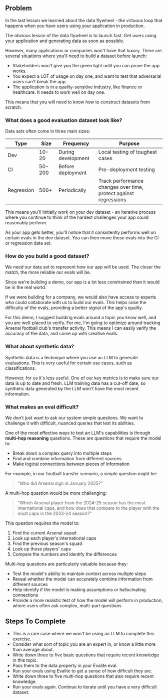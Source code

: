 ## Problem

In the last lesson we learned about the data flywheel - the virtuous loop that happens when you have users using your application in production.

The obvious lesson of the data flywheel is to launch fast. Get users using your application and generating data as soon as possible.

However, many applications or companies won't have that luxury. There are several situations where you'll need to build a dataset before launch:

- Stakeholders won't give you the green light until you can prove the app works.
- You expect a LOT of usage on day one, and want to test that adversarial users can't break the app.
- The application is in a quality-sensitive industry, like finance or healthcare. It needs to work well on day one.

This means that you will need to know how to construct datasets from scratch.

### What does a good evaluation dataset look like?

Data sets often come in three main sizes:

| Type       | Size   | Frequency          | Purpose                                                          |
| ---------- | ------ | ------------------ | ---------------------------------------------------------------- |
| Dev        | 10-20  | During development | Local testing of toughest cases                                  |
| CI         | 50-200 | Before deployment  | Pre-deployment testing                                           |
| Regression | 500+   | Periodically       | Track performance changes over time, protect against regressions |

This means you'll initially work on your dev dataset - an iterative process where you continue to think of the hardest challenges your app could reasonably perform.

As your app gets better, you'll notice that it consistently performs well on certain evals in the dev dataset. You can then move those evals into the CI or regression data set.

### How do you build a good dataset?

We need our data set to represent how our app will be used. The closer the match, the more reliable our evals will be.

Since we're building a demo, our app is a lot less constrained than it would be in the real world.

If we were building for a company, we would also have access to experts who could collaborate with us to build our evals. This helps raise the difficulty of the evals, providing a better signal of the app's quality.

For this demo, I suggest building evals around a topic you know well, and you are well-placed to verify. For me, I'm going to optimize around tracking Arsenal football club's transfer activity. This means I can easily verify the accuracy of the data, and come up with creative evals.

### What about synthetic data?

Synthetic data is a technique where you use an LLM to generate evaluations. This is very useful for certain use cases, such as classifications.

However, for us it's less useful. One of our key metrics is to make sure our data is up to date and fresh. LLM training data has a cut-off date, so synthetic data generated by the LLM won't have the most recent information.

### What makes an eval difficult?

We don't just want to ask our system simple questions. We want to challenge it with difficult, nuanced queries that test its abilities.

One of the most effective ways to test an LLM's capabilities is through **multi-hop reasoning** questions. These are questions that require the model to:

- Break down a complex query into multiple steps
- Find and combine information from different sources
- Make logical connections between pieces of information

For example, in our football transfer scenario, a simple question might be:

> "Who did Arsenal sign in January 2025?"

A multi-hop question would be more challenging:

> "Which Arsenal player from the 2024-25 season has the most international caps, and how does that compare to the player with the most caps in the 2023-24 season?"

This question requires the model to:

1. Find the current Arsenal squad
2. Look up each player's international caps
3. Find the previous season's squad
4. Look up those players' caps
5. Compare the numbers and identify the differences

Multi-hop questions are particularly valuable because they:

- Test the model's ability to maintain context across multiple steps
- Reveal whether the model can accurately combine information from different sources
- Help identify if the model is making assumptions or hallucinating connections
- Provide a more realistic test of how the model will perform in production, where users often ask complex, multi-part questions

## Steps To Complete

- This is a rare case where we won't be using an LLM to complete this exercise.
- Consider what sort of topic you are an expert in, or know a little more than average about.
- Write down three to five basic questions that require recent knowledge in this topic.
- Pass them to the data property in your Evalite eval.
- Run your evals using Evalite to get a sense of how difficult they are.
- Write down three to five multi-hop questions that also require recent knowledge.
- Run your evals again. Continue to iterate until you have a very difficult dataset.

